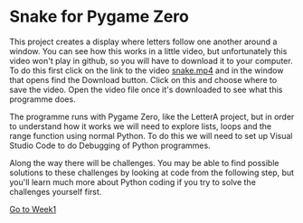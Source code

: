 # Snake for Pygame Zero

This project creates a display where letters follow one another around a window. You can see how this works in a little video, but unfortunately this video won't play in github, so you will have to download it to your computer. To do this first click on the link to the video [snake.mp4](snake.mp4) and in the window that opens find the Download button. Click on this and choose where to save the video. Open the video file once it's downloaded to see what this programme does.

The programme runs with Pygame Zero, like the LetterA project, but in order to understand how it works we will need to explore lists, loops and the range function using normal Python. To do this we will need to set up Visual Studio Code to do Debugging of Python programmes.

Along the way there will be challenges. You may be able to find possible solutions to these challenges by looking at code from the following step, but you'll learn much more about Python coding if you try to solve the challenges yourself first.

[Go to Week1](Week1-Debugging/README.md)

